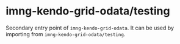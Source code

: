 # imng-kendo-grid-odata/testing

Secondary entry point of `imng-kendo-grid-odata`. It can be used by importing from `imng-kendo-grid-odata/testing`.
